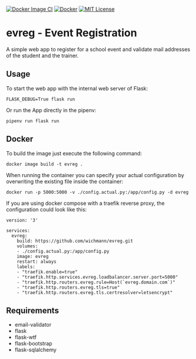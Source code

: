 [![Docker Image CI](https://github.com/wichmann/evreg/actions/workflows/docker-image.yml/badge.svg)](https://github.com/wichmann/evreg/actions/workflows/docker-image.yml)
[![Docker](https://github.com/wichmann/evreg/actions/workflows/docker-publish.yml/badge.svg)](https://github.com/wichmann/evreg/actions/workflows/docker-publish.yml)
[![MIT License](https://img.shields.io/badge/license-MIT-red.svg?style=flat)](http://choosealicense.com/licenses/mit/)

# evreg - Event Registration
A simple web app to register for a school event and validate mail addresses of
the student and the trainer.

## Usage
To start the web app with the internal web server of Flask:

    FLASK_DEBUG=True flask run

Or run the App directly in the pipenv:

    pipenv run flask run

## Docker
To build the image just execute the following command:

    docker image build -t evreg .

When running the container you can specify your actual configuration by
overwriting the existing file inside the container:

    docker run -p 5000:5000 -v ./config.actual.py:/app/config.py -d evreg

If you are using docker compose with a traefik reverse proxy, the configuration
could look like this:

    version: '3'

    services:
      evreg:
        build: https://github.com/wichmann/evreg.git
        volumes:
        - ./config.actual.py:/app/config.py
        image: evreg
        restart: always
        labels:
        - "traefik.enable=true"
        - "traefik.http.services.evreg.loadbalancer.server.port=5000"
        - "traefik.http.routers.evreg.rule=Host(`evreg.domain.com`)"
        - "traefik.http.routers.evreg.tls=true"
        - "traefik.http.routers.evreg.tls.certresolver=letsencrypt"

## Requirements
* email-validator
* flask
* flask-wtf
* flask-bootstrap
* flask-sqlalchemy
